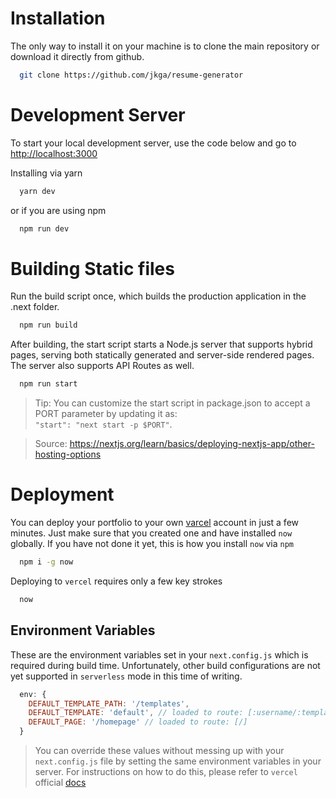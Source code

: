 # Installation
The only way to install it on your machine is to clone the main repository or download it directly
from github.   

```bash
  git clone https://github.com/jkga/resume-generator
```

# Development Server
To start your local development server, use the code below and go to [http://localhost:3000](http://localhost:3000)

Installing via yarn
```bash
  yarn dev
```

or if you are using npm

```bash
  npm run dev
```

# Building Static files
Run the build script once, which builds the production application in the .next folder.
```bash
  npm run build
```
After building, the start script starts a Node.js server that supports hybrid pages, serving both statically generated and server-side rendered pages. The server also supports API Routes as well.

```bash
  npm run start
```
> Tip: You can customize the start script in package.json to accept a PORT parameter by updating it as:    
`"start": "next start -p $PORT"`.   

> Source: https://nextjs.org/learn/basics/deploying-nextjs-app/other-hosting-options

# Deployment
You can deploy your portfolio to your own [varcel](https://vercel.com) account in just a few minutes.
Just make sure that you created one and have installed `now` globally. If you have not done it yet,
this is how you install `now` via `npm`

```bash
  npm i -g now
```

Deploying to `vercel` requires only a few key strokes

```bash
  now
```

## Environment Variables
These are the environment variables set in your `next.config.js` which is required during build time. Unfortunately,
other build configurations are not yet supported in `serverless` mode in this time of writing.

```javascript
  env: {
    DEFAULT_TEMPLATE_PATH: '/templates',
    DEFAULT_TEMPLATE: 'default', // loaded to route: [:username/:template?]
    DEFAULT_PAGE: '/homepage' // loaded to route: [/]
  }
```

> You can override these values without messing up with your `next.config.js` file by setting the same environment variables in your server. For instructions on how to do this, please refer to `vercel` official [docs](https://vercel.com/docs/v2/build-step#environment-variables)